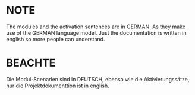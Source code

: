 
NOTE
====

The modules and the activation sentences are in GERMAN. As they make use of the GERMAN language model. Just the documentation is written in english so more people can understand. 


BEACHTE
=======

Die Modul-Scenarien sind in DEUTSCH, ebenso wie die Aktivierungssätze, nur die Projektdokumenttion ist in english.


